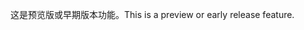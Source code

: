 <span data-ttu-id="51ea9-101">这是预览版或早期版本功能。</span><span class="sxs-lookup"><span data-stu-id="51ea9-101">This is a preview or early release feature.</span></span>